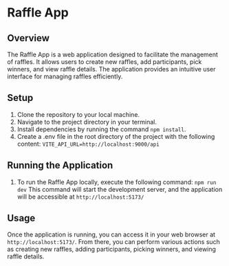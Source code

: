 # Raffle App

## Overview

The Raffle App is a web application designed to facilitate the management of raffles. It allows users to create new raffles, add participants, pick winners, and view raffle details. The application provides an intuitive user interface for managing raffles efficiently.

## Setup

1. Clone the repository to your local machine.
2. Navigate to the project directory in your terminal.
3. Install dependencies by running the command `npm install`.
4. Create a .env file in the root directory of the project with the following content:
   `VITE_API_URL=http://localhost:9000/api`

## Running the Application

1. To run the Raffle App locally, execute the following command:
   `npm run dev`
   This command will start the development server, and the application will be accessible at `http://localhost:5173/`

## Usage

Once the application is running, you can access it in your web browser at `http://localhost:5173/`. From there, you can perform various actions such as creating new raffles, adding participants, picking winners, and viewing raffle details.
